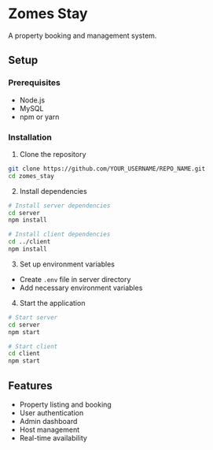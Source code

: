 # Zomes Stay

A property booking and management system.

## Setup

### Prerequisites
- Node.js
- MySQL
- npm or yarn

### Installation

1. Clone the repository
```bash
git clone https://github.com/YOUR_USERNAME/REPO_NAME.git
cd zomes_stay
```

2. Install dependencies
```bash
# Install server dependencies
cd server
npm install

# Install client dependencies
cd ../client
npm install
```

3. Set up environment variables
- Create `.env` file in server directory
- Add necessary environment variables

4. Start the application
```bash
# Start server
cd server
npm start

# Start client
cd client
npm start
```

## Features
- Property listing and booking
- User authentication
- Admin dashboard
- Host management
- Real-time availability
